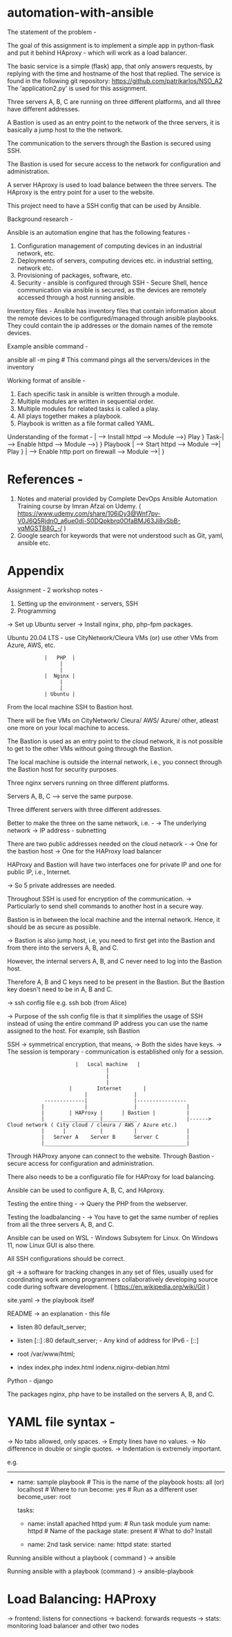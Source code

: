 # automation-with-ansible



The statement of the problem -

The goal of this assignment is to implement a simple app in python-flask and put it behind HAproxy - which will work as a load balancer. 

The basic service is a simple (flask) app, that only answers requests, by replying with the time and hostname of the host that replied. The service is found in the following git repository: https://github.com/patrikarlos/NSO_A2  The 'application2.py' is used for this assignment. 

Three servers A, B, C are running on three different platforms, and all three have different addresses.

A Bastion is used as an entry point to the network of the three servers, it is basically a jump host to the the network. 

The communication to the servers through the Bastion is secured using SSH. 

The Bastion is used for secure access to the network for configuration and administration.

A server HAproxy is used to load balance between the three servers. The HAproxy is the entry point for a user to the website. 

This project need to have a SSH config that can be used by Ansible.



Background research -

Ansible is an automation engine that has the following features -
1. Configuration management of computing devices in an industrial network, etc.
2. Deployments of servers, computing devices etc. in industrial setting, network etc.
3. Provisioning of packages, software, etc.
4. Security - ansible is configured through SSH - Secure Shell, hence communication via ansible is secured, as the devices are remotely accessed through a host running ansible.

Inventory files -
Ansible has inventory files that contain information about the remote devices to be configured/managed through ansible playbooks. They could contain the ip addresses or the domain names of the remote devices.

Example ansible command -

ansible all -m ping    # This command pings all the servers/devices in the inventory

Working format of ansible -
1. Each specific task in ansible is written through a module.
2. Multiple modules are written in sequential order.
3. Multiple modules for related tasks is called a play.
4. All plays together makes a playbook.
5. Playbook is written as a file format called YAML.

Understanding of the format -
     | --> Install httpd                 --> Module -->} Play }
Task-| --> Enable httpd                  --> Module -->}      } Playbook
     | --> Start httpd                   --> Module -->| Play }
     | --> Enable http port on firewall  --> Module -->|      }


# References - 
1. Notes and material provided by Complete DevOps Ansible Automation Training course by Imran Afzal on Udemy. ( https://www.udemy.com/share/106iDy3@Wnf7pv-V0J6Q5RjdnO_a6ue0di-S0DQpkbrq0OfaBMJ63Ji8vSbB-yqMGSTB8G_-/ )
2. Google search for keywords that were not understood such as Git, yaml, ansible etc.



# Appendix
Assignment - 2 workshop notes -

1. Setting up the environment - servers, SSH
2. Programming

-> Set up Ubuntu server
-> Install nginx, php, php-fpm packages.

Ubuntu 20.04 LTS - use CityNetwork/Cleura VMs (or) use other VMs from Azure, AWS, etc.

                |   PHP  |
                     |
                     |
                |  Nginx |
                     |
                     |
                | Ubuntu |
                 
                 
From the local machine SSH to Bastion host.

There will be five VMs on CityNetwork/ Cleura/ AWS/ Azure/ other, atleast one more on your local machine to access.

The Bastion is used as an entry point to the cloud network, it is not possible to get to the other VMs without going through the Bastion. 

The local machine is outside the internal network, i.e., you connect through the Bastion host for security purposes.

Three nginx servers running on three different platforms.

Servers A, B, C --> serve the same purpose.

Three different servers with three different addresses.

Better to make the three on the same network, i.e. -
-> The underlying network
-> IP address - subnetting

There are two public addresses needed on the cloud network -
-> One for the bastion host
-> One for the HAProxy load balancer

HAProxy and Bastion will have two interfaces one for private IP and one for public IP, i.e., Internet.

-> So 5 private addresses are needed.

Throughout SSH is used for encryption of the communication.
-> Particularly to send shell commands to another host in a secure way.

Bastion is in between the local machine and the internal network. Hence, it should be as secure as possible.

-> Bastion is also jump host, i.e, you need to first get into the Bastion and from there into the servers A, B, and C.

However, the internal servers A, B, and C never need to log into the Bastion host.

Therefore A, B and C keys need to be present in the Bastion. But the Bastion key doesn't need to be in A, B and C.

-> ssh config file
e.g. ssh bob (from Alice)

-> Purpose of the ssh config file is that it simplifies the usage of SSH instead of using the entire command IP address you can use the name assigned to the host. For example, ssh Bastion

SSH -> symmetrical encryption, that means,
-> Both the sides have keys.
-> The session is temporary - communication is established only for a session.

                          |   Local machine   |
                                    |
                                    |
                                    | 
                        |        Internet       |
                             |               |
                -------------|               |----------------
               |             |               |                |
               |        | HAProxy |      | Bastion |          |
               |      ____________|___________                |------> Cloud network ( City cloud / cleura / AWS / Azure etc.)
               |      |           |          |                |   
               |   Server A    Server B      Server C         |
               |______________________________________________|
              
Through HAProxy anyone can connect to the website.
Through Bastion - secure access for configuration and administration.

There also needs to be a configuratio file for HAProxy for load balancing.

Ansible can be used to configure A, B, C, and HAproxy.

Testing the entire thing -
-> Query the PHP from the webserver.

Testing the loadbalancing -
-> You have to get the same number of replies from all the three servers A, B, and C.

Ansible can be used on WSL - Windows Subsytem for Linux. On Windows 11, now Linux GUI is also there.

All SSH configurations should be correct.

git -> a software for tracking changes in any set of files, usually used for coordinating work among programmers collaboratively developing source code during software development. ( https://en.wikipedia.org/wiki/Git )

site.yaml -> the playbook itself

README -> an explanation - this file

- listen 80 default_server;
- listen [::] :80 default_server; - Any kind of address for IPv6 - [::]

- root /var/www/html;
- index index.php index.html indenx.niginx-debian.html

Python - django

The packages nginx, php have to be installed on the servers A, B, and C.

# YAML file syntax - 
-> No tabs allowed, only spaces.
-> Empty lines have no values.
-> No difference in double or single quotes.
-> Indentation is extremely important.

e.g. 

---
   - name: sample playbook      # This is the name of the playbook
     hosts: all (or) localhost  # Where to run
     become: yes                # Run as a different user
     become_user: root
     
     tasks:
     - name: install apached httpd
       yum:                     # Run task module yum
       name: httpd              # Name of the package
       state: present           # What to do? Install
       
     - name: 2nd task
       service: 
       name: httpd
       state: started
       
 Running ansible without a playbook ( command )
-> ansible 

Running ansible with a playbook (command )
-> ansible-playbook

# Load Balancing: HAProxy

-> frontend: listens for connections
-> backend: forwards requests
-> stats: monitoring load balancer and other two nodes



                
